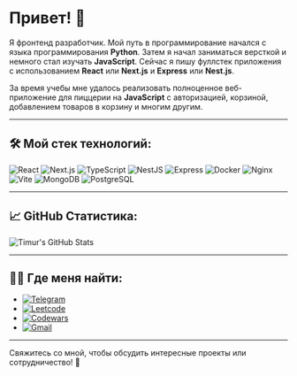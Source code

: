 
# Привет! 👋

Я фронтенд разработчик. Мой путь в программирование начался с языка программирования **Python**. Затем я начал заниматься версткой и немного стал изучать **JavaScript**. Сейчас я пишу фуллстек приложения с использованием **React** или **Next.js** и **Express** или **Nest.js**.

За время учебы мне удалось реализовать полноценное веб-приложение для пиццерии на **JavaScript** с авторизацией, корзиной, добавлением товаров в корзину и многим другим.

---

## 🛠️ Мой стек технологий:

![React](https://img.shields.io/badge/react-%2320232a.svg?style=for-the-badge&logo=react&logoColor=%2361DAFB)
![Next.js](https://img.shields.io/badge/next.js-%23000000.svg?style=for-the-badge&logo=next.js&logoColor=white)
![TypeScript](https://img.shields.io/badge/typescript-%23007ACC.svg?style=for-the-badge&logo=typescript&logoColor=white)
![NestJS](https://img.shields.io/badge/nestjs-%23E0234E.svg?style=for-the-badge&logo=nestjs&logoColor=white)
![Express](https://img.shields.io/badge/express.js-%23404d59.svg?style=for-the-badge&logo=express&logoColor=white)
![Docker](https://img.shields.io/badge/docker-%230db7ed.svg?style=for-the-badge&logo=docker&logoColor=white)
![Nginx](https://img.shields.io/badge/nginx-%23009639.svg?style=for-the-badge&logo=nginx&logoColor=white)
![Vite](https://img.shields.io/badge/vite-%23646CFF.svg?style=for-the-badge&logo=vite&logoColor=white)
![MongoDB](https://img.shields.io/badge/mongodb-%234ea94b.svg?style=for-the-badge&logo=mongodb&logoColor=white)
![PostgreSQL](https://img.shields.io/badge/postgresql-%23336791.svg?style=for-the-badge&logo=postgresql&logoColor=white)

---

## 📈 GitHub Статистика:

![Timur's GitHub Stats](https://github-readme-stats.vercel.app/api?username=TimLuk1&show_icons=true&theme=radical)

---

## 🧑‍💻 Где меня найти:

- <a href="https://t.me/uuuuuuuuuuuuuuukp">![Telegram](https://img.shields.io/badge/Telegram-2CA5E0?style=for-the-badge&logo=telegram&logoColor=white)</a>
- <a href="https://leetcode.com/u/TimurLuk/">![Leetcode](https://img.shields.io/badge/Leetcode-FFA116?style=for-the-badge&logo=leetcode&logoColor=white)</a>
- <a href="https://www.codewars.com/users/TimurLuk">![Codewars](https://img.shields.io/badge/Codewars-B1361E?style=for-the-badge&logo=codewars&logoColor=white)</a>
- <a href="mailto:timurflash111@gmail.com">![Gmail](https://img.shields.io/badge/Email-D14836?style=for-the-badge&logo=gmail&logoColor=white)</a>

---

Свяжитесь со мной, чтобы обсудить интересные проекты или сотрудничество! 🚀
